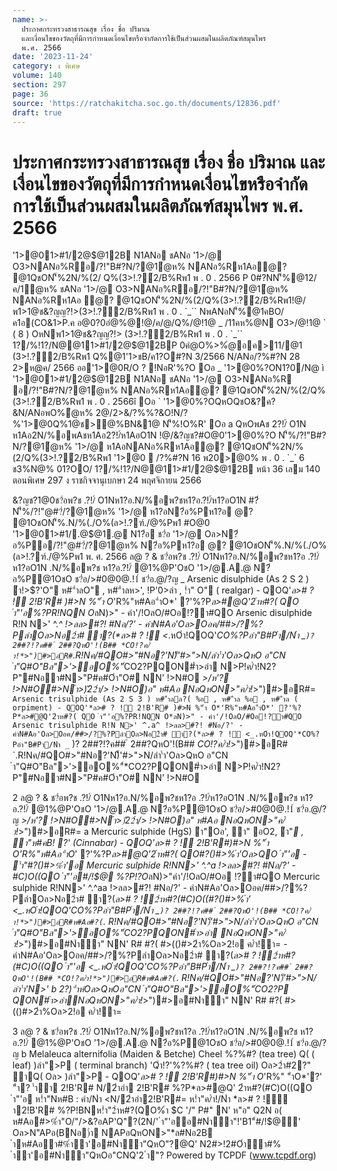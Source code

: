 ```yaml
---
name: >-
  ประกาศกระทรวงสาธารณสุข เรื่อง ชื่อ ปริมาณ
  และเงื่อนไขของวัตถุที่มีการกำหนดเงื่อนไขหรือจำกัดการใช้เป็นส่วนผสมในผลิตภัณฑ์สมุนไพร
  พ.ศ. 2566
date: '2023-11-24'
category: ง พิเศษ
volume: 140
section: 297
page: 36
source: 'https://ratchakitcha.soc.go.th/documents/12836.pdf'
draft: true
---
```


# ประกาศกระทรวงสาธารณสุข เรื่อง ชื่อ ปริมาณ และเงื่อนไขของวัตถุที่มีการกำหนดเงื่อนไขหรือจำกัดการใช้เป็นส่วนผสมในผลิตภัณฑ์สมุนไพร พ.ศ. 2566

'1>@01>#1/2@$@12B N1ANอ ชANอ '1>/@ O3>NANอ%Rอ/?!"B#?N/?@1ํ@ห% NANอ%Rห1Aอํ@? @1QชON'็%2N/%(2/ Q%(3>!.?์2/B%Rพ1 พ . 0 . 2566 P 0#?NN'็%@12/ค/1ํ@ห% ชANอ '1>/@ O3>NANอ%Rอ/?!"B#?N/?@1ํ@ห% NANอ%Rห1Aอ ํ@? @1QชON'็%2N/%(2/Q%(3>!.?์2/B%Rพ1!@/พ1>1@ช&?ญญ?!>(3>!.?์2/B%Rพ1 พ . 0 . `_`` NพANอN'็%@1คBO/ค1อ(CO&1>P.ค อ@0?0อํ@%@!@/ค/@/Q%/@!1@ _ /11คห%@N O3>/@!1@ ` ( 8 ) OหNพ1>1@ช&?ญญ?!> (3>!.?์2/B%Rพ1 พ . 0 . `_`` 1?/%!1?/N@@11>#1/2@$@12BP 0คํ@O%>%ํ@อค>11/@1 (3>!.?์2/B%Rพ1 Q%@1'1>ชB/ค1?O#?N 3/2566 N/ANอ/?%#?N 28 2>ห@ค/ 2566 ออ'1>@0R/O ? !NอR'%?O Oอ _ '1>@0%?ON1?0/N@ ì '1>@01>#1/2@$@12B N1ANอ ชANอ '1>/@ O3>NANอ%R อ/?!"B#?N/?@1ํ@ห% NANอ%Rห1Aอํ@? @1QชON'็%2N/%(2/Q%(3>!.?์2/B%Rพ1 พ . 0 . 2566î Oอ ` '1>@0%?OQหOQชO&?ค?&N/ANอพO%ํ@ห% 2@/2>&/?%%?&O!N/?%'1>@0Q%1@ช>@%BN&1@ N'็%!O%R' Oอ a QหOพAช 2?!/์ O1N ห1Aอ2N/%อพAชห1Aอ2?!/์ห1AอO1N !@/&?ญช?#O@0'1>@0%?O N'็%/?!"B#?N/?@1ํ@ห% '1>/@ ห1AอNANอ%Rห1Aอํ@? @1QชON'็%2N/%(2/Q%(3>!.?์2/B%Rพ1 '1>@0  /?%#?N 16 พ20>@0% พ . 0 . `_` 6 ช3%N@% 01?OO/ 1?/%!1?/N@@11>#1/2@$@12B หน้า 36 เลม 140 ตอนพิเศษ 297 ง ราชกิจจานุเบกษา 24 พฤศจิกายน 2566

&?ญช?1@0ช?่อพ?ช .?!/์ O1Nห1?อ.N/%อพ?ชห1?อ.?!/์ห1?อO1N #?่N'็%/?!"@#?่/?@1@ห% '1>/@ ห1?อN?่อ%Pห1?อ @? @1OชON'็%.N/%(./O%(ล>!.?ฑ์./@%Pพ1 #O@0 '1>@01>#1/.@$@1.@ N1?่อ ช?่อ '1>/@ Oล>N?่อ%Pอ/?!"@#?่/?@1@ห% N?่อ%Pห1?อ @? @1OชON'็%.N/%(./O%(ล>!.?ฑ์./@%Pพ1 พ. ศ. 2566 ล@ ? & ช?่อพ?ช .?!/์ O1Nห1?อ.N/%อพ?ชห1?อ .?!/์ห1?อO1N .N/%อพ?ช ห1?อ.?!/์ @1%@P'OชO '1>/@.A.@ N?่อ%P@1OชO ช?่อ/>#0@0@.!1์ ช?่อ.@/?ญ _ Arsenic disulphide (As 2 S 2 ) ํา!>$?'O" ห#"ําลO" , ห#"ําลห>', !P'0>ลํา , !ํา" O" ( realgar) - QOQ'*ล># ? !์ 2!B'R# )#>N %"ํา O*'R%"ห#Aอ"ําO*' ?'%?P*ล>#@Q'2ําห#?( QO ํา"'อ%?PR!NQN O*ลN)>" - คํา'/!OลO/#Oอ!?ํา#QO Arsenic disulphide R!N N>' ^._^ !>ลล>#?! #Nอ/?' - คําN#Aอ'Oล>Oอค/##>/?%?PลําOล>Nอ2ํา# ํา?(*ล># ? !์ <_.หOํา!QOQ'*CO%?Pอํา"B#Pํา/Nํา _` )? 2##?!?ค## ์ 2##?QหO'!(B## *CO!?ค/ํา!*>")#>อR# `.R!Nค/#QO#>"#Nอ?'N)็'#>">N/ลํา'ํา'Oล>QหO อ"CN ํา"Q#O"Bล">'>อO%"์*CO2?PQON#ํา>อํา N>P!ค/ํา!N2?P"#Nอํา#N>"P#ค#Oํา"O# NN' !>N#O *>/ห'? !>N#O#>Nํา>)ั22ํา/> !>N#O)อ" ห#Aอ NอQหON>"ค/ํา!*>")#>อR#= ` Arsenic trisulphide (As 2 S 3 ) ห#"ําลล?( %อ , ห#"ําล %อ , ห#"ําล ( orpiment) - QOQ'*ล># ? !์ 2!B'R# )#>N %"ํา O*'R%"ห#Aอ"ําO*' ?'%?P*ล>#@Q'2ําห#?( QO ํา"'อ%?PR!NQN O*ลN)>" - คํา'/!OลO/#Oอ!?ํา#QO Arsenic trisulphide R!N N>' ^.a^ !>ลล>#?! #Nอ/?' - คําN#Aอ'Oล>Oอค/##>/?%?PลําOล>Nอ2ํา# ํา?(*ล># ? !์ <_.หOํา!QOQ'*CO%?Pอํา"B#Pํา/Nํา _` )? 2##?!?ค## ์ 2##?QหO'!(B## *CO!?ค/ํา!*>")#>อR# `.R!Nค/#QO#>"#Nอ?'N)็'#>">N/ลํา'ํา'Oล>QหO อ"CN ํา"Q#O"Bล">'>อO%"์*CO2?PQON#ํา>อํา N>P!ค/ํา!N2?P"#Nอํา#N>"P#ค#Oํา"O# NN' !>N#O

2 ล@ ? & ช?่อพ?ช .?!/์ O1Nห1?อ.N/%อพ?ชห1?อ .?!/์ห1?อO1N .N/%อพ?ช ห1?อ.?!/์ @1%@P'OชO '1>/@.A.@ N?่อ%P@1OชO ช?่อ/>#0@0@.!1์ ช?่อ.@/?ญ *>/ห'? !>N#O#>Nํา>)ั22ํา/> !>N#O)อ" ห#Aอ NอQหON>"ค/ํา!*>")#>อR#= a Mercuric sulphide (HgS) ํา"Oอ', ํา" อO2, ํา"* , ํา"ห#คB! ?' (Cinnabar) - QOQ'*ล># ? !์ 2!B'R#)#>N %"ํา O*'R%"ห#Aอ"ําO*' ?'%?P*ล>#@Q'2ําห#?( QO#?()#>%ํา'Oล>QO ํา"'อ - 'ํา"#?()#>%ํา'อ Mercuric sulphide R!NN>' ^.^a !>ลล>#?! #Nอ/?' - #C)O((QO ํา"'อ#/!$@ %?P!?O*ลN)>"คํา'/!OลO/#Oอ !?ํา#QO Mercuric sulphide R!NN>' ^.^aa !>ลล>#?! #Nอ/?' - คําN#Aอ'Oล>Oอค/##>/?%?PลําOล>Nอ2ํา# ํา?(*ล># ? !์2ําห#?(#C)O((#?()#>%ํา' <_.หOํา!QOQ'*CO%?Pอํา"B#Pํา/Nํา _` )? 2##?!?ค## ์ 2##?QหO'!(B## *CO!?ค/ํา!*>")#>อR#ห#Aอ#?( `. R!Nค/#QO#>"#Nอ?'N)็'#>">N/ลํา'ํา'Oล>QหO อ"CN ํา"Q#O"Bล">'>อO%"์*CO2?PQON#ํา>อํา NอQหON>"ค/ํา!*>")#>อ#Nําํา" NN' R# #?( #>(()#>2ํา%Oล>2!อ ค/ํา!ํา= - คําN#Aอ'Oล>Oอค/##>/?%?PลําOล>Nอ2ํา# ํา?(*ล># ? !์2ําห#?(#C)O((QO ํา"'อ <_.หOํา!QOQ'*CO%?Pอํา"B#Pํา/Nํา _` )? 2##?!?ค## ์ 2##?QหO'!(B## *CO!?ค/ํา!*>")#>อR#ห#Aอ#?( `. R!Nค/#QO#>"#Nอ?'N)็'#>">N/ลํา'ํา'N>' b 2?)"ําห์Oล>QหOอ"CN ํา"Q#O"Bล">'>อO%"์*CO2?P QON#ํา>อําNอQหON>"ค/ํา!*>")#>อ#Nําํา" NN' R# #?( #>(()#>2ํา%Oล>2!อ ค/ํา!ํา=

3 ล@ ? & ช?่อพ?ช .?!/์ O1Nห1?อ.N/%อพ?ชห1?อ .?!/์ห1?อO1N .N/%อพ?ช ห1?อ.?!/์ @1%@P'OชO '1>/@.A.@ N?่อ%P@1OชO ช?่อ/>#0@0@.!1์ ช?่อ.@/?ญ b Melaleuca alternifolia (Maiden & Betche) Cheel %?%#? (tea tree) Q( ( leaf) )ลํา">P ( terminal branch) 'Qํา!?'%?%#? ( tea tree oil) Oล>2ํา#2?" ําQ( Oล> )ลํา">P - QOQ'*ล># ? !์ 2!B'R#)#>N %"ํา O*'R%" "ําO*'?' "ํา? 'ําํา 2!B'R# N/2ําอํา 2!B'R# %?P*ล>#@Q' 2ําห#?(#C)O((QO ํา"'อ ห!ํา"Nห#B : คํา/Nํา <N/2ําอํา2!B'R#= ห!ํา"ค/ํา!/Nํา *ล># ? !์ํา2!B'R# %?P!BNห!ํา"2ําห#?(QO%ํา $C '/" P#" N' ห"อ" Q2N อ( ห#Aอ#>%ํา"O/"/>&?อAP'Q"?(2N/' ํา"'ออ#Nําํา"!'B1"์#/!$@ั' Oล>N"APอ(BNอ)ํา NAPอQหON>"*ล#Nอ2B ําห#Aอํา#%ําํา'อ#Nําํา"QหO"?@Q' N2#>!2#Oําํา#% ําํา'อ#Nําํา"QหOอ"CNQ'2 ํา"? Powered by TCPDF (www.tcpdf.org)
